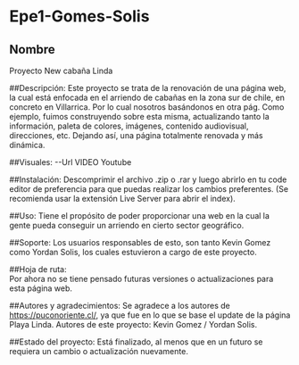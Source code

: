# Epe1-Gomes-Solis


## Nombre
Proyecto New cabaña Linda 

##Descripción: 
Este proyecto se trata de la renovación de una página web, la cual está enfocada en el arriendo de cabañas en la zona sur de chile, en concreto en Villarrica. Por lo cual nosotros basándonos en otra pág. Como ejemplo, fuimos construyendo sobre esta misma, actualizando tanto la información, paleta de colores, imágenes, contenido audiovisual, direcciones, etc. Dejando así, una página totalmente renovada y más dinámica. 

##Visuales: 
--Url VIDEO Youtube 

##Instalación: 
Descomprimir el archivo .zip o .rar y luego abrirlo en tu code editor de preferencia para que puedas realizar los cambios preferentes. 
(Se recomienda usar la extensión Live Server para abrir el index).

##Uso: 
Tiene el propósito de poder proporcionar una web en la cual la gente pueda conseguir un arriendo en cierto sector geográfico.

##Soporte: 
Los usuarios responsables de esto, son tanto Kevin Gomez como Yordan Solis, los cuales estuvieron a cargo de este proyecto.

##Hoja de ruta:  
Por ahora no se tiene pensado futuras versiones o actualizaciones para esta página web.

##Autores y agradecimientos: 
Se agradece a los autores de https://puconoriente.cl/, ya que fue en lo que se base el update de la página Playa Linda.
Autores de este proyecto: Kevin Gomez / Yordan Solis.

##Estado del proyecto: 
Está finalizado, al menos que en un futuro se requiera un cambio o actualización nuevamente.


